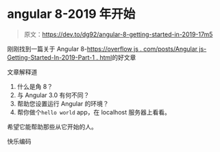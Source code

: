 # angular 8-2019 年开始

> 原文：<https://dev.to/dg92/angular-8-getting-started-in-2019-17m5>

刚刚找到一篇关于 Angular 8-[https://overflow js . com/posts/Angular js-Getting-Started-In-2019-Part-1 . html](https://overflowjs.com/posts/AngularJS-Getting-Started-In-2019-Part-1.html)的好文章

文章解释道

1.  什么是角 8？
2.  与 Angular 3.0 有何不同？
3.  帮助您设置运行 Angular 的环境？
4.  帮你做个`hello world` app，在 localhost 服务器上看看。

希望它能帮助那些从它开始的人。

快乐编码